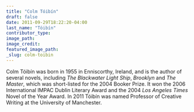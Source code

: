 ```yaml
---
title: "Colm Tóibín"
draft: false
date: 2011-09-29T18:22:20-04:00
last_name: "Tóibín"
contributor_type:
image_path:
image_credit:
featured_image_path:
_slug: colm-toibin
---
```


Colm Tóibín was born in 1955 in Enniscorthy, Ireland, and is the author of several novels, including _The Blackwater Light Ship_, _Brooklyn_ and _The Master_, which was short-listed for the 2004 Booker Prize. It won the 2006 International IMPAC Dublin Literary Award and the 2004 _<span style="font-style: italic;"></span>Los Angeles Times_ Novel of the Year Award. In 2011 Tóibín was named Professor of Creative Writing at the University of Manchester.

